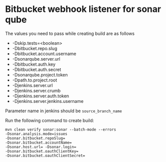 # Bitbucket webhook listener for sonar qube
The values you need to pass while creating build are as follows
- -Dskip.tests=\<boolean>
- -Dbitbucket.repo.slug
- -Dbitbucket.account.username
- -Dsonarqube.server.url
- -Dbitbucket.auth.key
- -Dbitbucket.auth.secret
- -Dsonarqube.project.token
- -Dpath.to.project.root
- -Djenkins.server.url
- -Djenkins.server.crumb
- -Djenkins.server.auth.token
- -Djenkins.server.jenkins.username

Parameter name in jenkins should be `source_branch_name`

Run the following command to create build:
```
mvn clean verify sonar:sonar --batch-mode --errors 
-Dsonar.analysis.mode=issues
-Dsonar.bitbucket.repoSlug= 
-Dsonar.bitbucket.accountName= 
-Dsonar.host.url= -Dsonar.login= 
-Dsonar.bitbucket.oauthClientKey= 
-Dsonar.bitbucket.oauthClientSecret=
```
